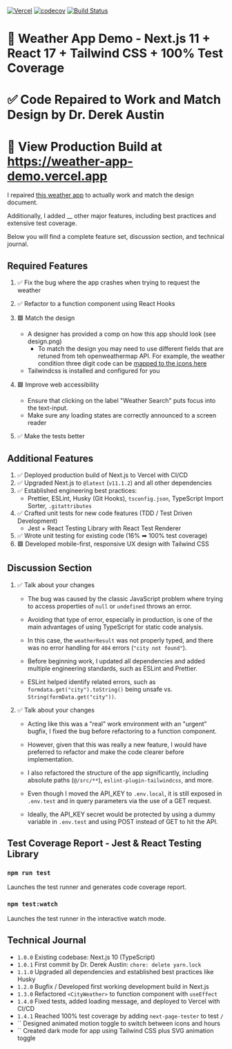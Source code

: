 [![Vercel](https://therealsujitk-vercel-badge.vercel.app/?app=weather-app-demo)](https://weather-app-demo.vercel.app/?app=weather-app-demo) [![codecov](https://codecov.io/gh/DoctorDerek/weather-app-demo/branch/main/graph/badge.svg?token=bEqXKgUSSb)](https://codecov.io/gh/DoctorDerek/weather-app-demo) [![Build Status](https://app.travis-ci.com/DoctorDerek/weather-app-demo.svg?branch=main)](https://app.travis-ci.com/DoctorDerek/weather-app-demo)

# 📆 Weather App Demo - Next.js 11 + React 17 + Tailwind CSS + 100% Test Coverage

# ✅ Code Repaired to Work and Match Design by Dr. Derek Austin

# 👀 View Production Build at https://weather-app-demo.vercel.app

I repaired [this weather app](https://codesandbox.io/s/blazing-butterfly-6qudf) to actually work and match the design document.

Additionally, I added \_\_ other major features, including best practices and extensive test coverage.

Below you will find a complete feature set, discussion section, and technical journal.

## Required Features

1. ✅ Fix the bug where the app crashes when trying to request the weather

2. ✅ Refactor <CityWeather> to a function component using React Hooks

3. 🟩 Match the design

   - A designer has provided a comp on how this app should look (see design.png)
     - To match the design you may need to use different fields that are retuned from teh openweathermap API. For example, the weather condition three digit code can be [mapped to the icons here](https://openweathermap.org/weather-conditions)
   - Tailwindcss is installed and configured for you

4. 🟩 Improve web accessibility

   - Ensure that clicking on the label "Weather Search" puts focus into the text-input.
   - Make sure any loading states are correctly announced to a screen reader

5. ✅ Make the tests better

## Additional Features

1. ✅ Deployed production build of Next.js to Vercel with CI/CD
2. ✅ Upgraded Next.js to `@latest` (`v11.1.2`) and all other dependencies
3. ✅ Established engineering best practices:
   - Prettier, ESLint, Husky (Git Hooks), `tsconfig.json`, TypeScript Import Sorter, `.gitattributes`
4. ✅ Crafted unit tests for new code features (TDD / Test Driven Development)
   - Jest + React Testing Library with React Test Renderer
5. ✅ Wrote unit testing for existing code (16% ➡ 100% test coverage)
6. 🟩 Developed mobile-first, responsive UX design with Tailwind CSS

## Discussion Section

1. ✅ Talk about your changes

   - The bug was caused by the classic JavaScript problem where trying to access properties of `null` or `undefined` throws an error.

   - Avoiding that type of error, especially in production, is one of the main advantages of using TypeScript for static code analysis.

   - In this case, the `weatherResult` was not properly typed, and there was no error handling for `404` errors (`"city not found"`).

   - Before beginning work, I updated all dependencies and added multiple engineering standards, such as ESLint and Prettier.

   - ESLint helped identify related errors, such as `formdata.get("city").toString()` being unsafe vs. `String(formData.get("city"))`.

2. ✅ Talk about your changes

   - Acting like this was a "real" work environment with an "urgent" bugfix, I fixed the bug before refactoring to a function component.

   - However, given that this was really a new feature, I would have preferred to refactor and make the code clearer before implementation.

   - I also refactored the structure of the app significantly, including absolute paths (`@/src/**`), `eslint-plugin-tailwindcss`, and more.

   - Even though I moved the API_KEY to `.env.local`, it is still exposed in `.env.test` and in query parameters via the use of a GET request.

   - Ideally, the API_KEY secret would be protected by using a dummy variable in `.env.test` and using POST instead of GET to hit the API.

## Test Coverage Report - Jest & React Testing Library

### `npm run test`

Launches the test runner and generates code coverage report.

### `npm test:watch`

Launches the test runner in the interactive watch mode.

## Technical Journal

- `1.0.0` Existing codebase: Next.js 10 (TypeScript)
- `1.0.1` First commit by Dr. Derek Austin: `chore: delete yarn.lock`
- `1.1.0` Upgraded all dependencies and established best practices like Husky
- `1.2.0` Bugfix / Developed first working development build in Next.js
- `1.3.0` Refactored `<CityWeather>` to function component with `useEffect`
- `1.4.0` Fixed tests, added loading message, and deployed to Vercel with CI/CD
- `1.4.1` Reached 100% test coverage by adding `next-page-tester` to test `/`
- `` Designed animated motion toggle to switch between icons and hours
- `` Created dark mode for app using Tailwind CSS plus SVG animation toggle
